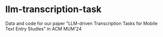 # llm-transcription-task
Data and code for our paper "LLM-driven Transcription Tasks for Mobile Text Entry Studies" in ACM MUM'24

